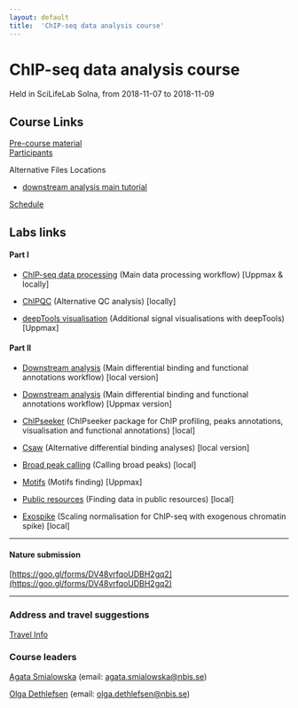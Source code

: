 ```yaml
---
layout: default
title:  'ChIP-seq data analysis course'
---
```


# ChIP-seq data analysis course
Held in SciLifeLab Solna, from 2018-11-07 to 2018-11-09

## Course Links
[Pre-course material](precourse)   
[Participants](admin/Participants/participants.pdf)


Alternative Files Locations
* [downstream analysis main tutorial](https://stockholmuniversity.box.com/s/7xdhmxuj9sgdmt5pvb6k8klogszwq7n2)



[Schedule](schedule)  

## Labs links

#### Part I
* [ChIP-seq data processing](labs/lab-processing) (Main data processing workflow) [Uppmax & locally]

* [ChIPQC](labs/lab-chipqc) (Alternative QC analysis) [locally]

* [deepTools visualisation](labs/lab-vis) (Additional signal visualisations with deepTools) [Uppmax]

#### Part II
* [Downstream analysis](labs/lab-diffBinding-local) (Main differential binding and functional annotations workflow) [local version]
* [Downstream analysis](labs/lab-diffBinding-remote) (Main differential binding and functional annotations workflow) [Uppmax version]

* [ChIPseeker](labs/lab-ChIPseeker) (ChIPseeker package for ChIP profiling, peaks annotations, visualisation and functional annotations) [local]

* [Csaw](labs/lab-csaw) (Alternative differential binding analyses) [local version]

* [Broad peak calling](labs/lab-broadpeaks) (Calling broad peaks) [local]

* [Motifs](labs/lab-motifs) (Motifs finding) [Uppmax]

* [Public resources](labs/lab-public-resources) (Finding data in public resources) [local]

* [Exospike](labs/lab-exospike) (Scaling normalisation for ChIP-seq with exogenous chromatin spike) [local]


-------
#### Nature submission

[https://goo.gl/forms/DV48vrfqoUDBH2gq2](https://goo.gl/forms/DV48vrfqoUDBH2gq2)

--------

### Address and travel suggestions
[Travel Info](travel)  

### Course leaders
[Agata Smialowska](http://nbis.se/about/staff/agata-smialowska/) (email: agata.smialowska@nbis.se)

[Olga Dethlefsen](http://nbis.se/about/staff/olga-dethlefsen/) (email: olga.dethlefsen@nbis.se)
